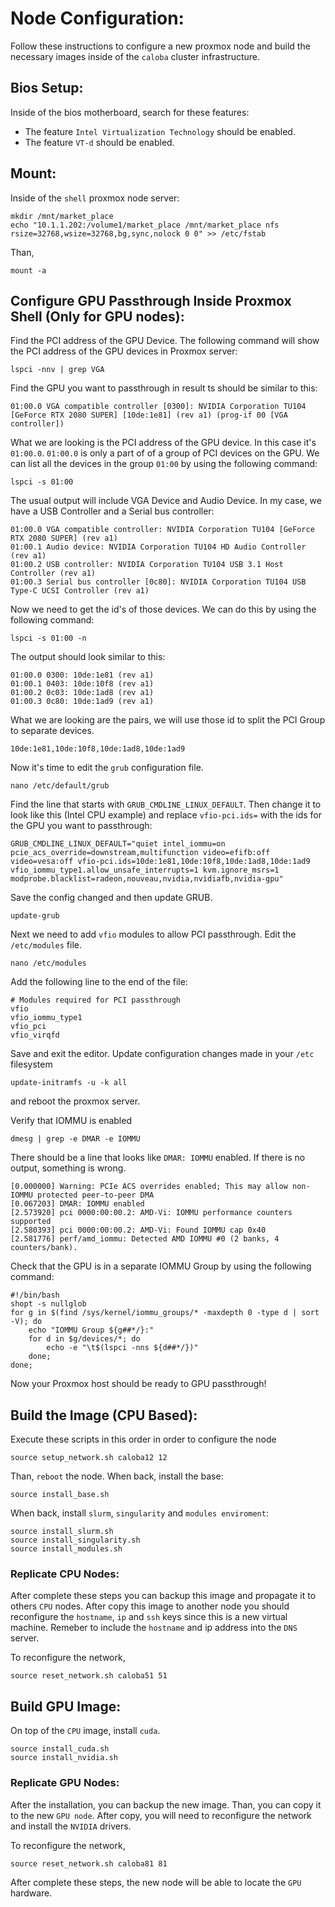 
# Node Configuration:

Follow these instructions to configure a new proxmox node and build the necessary
images inside of the `caloba` cluster infrastructure.

## Bios Setup:

Inside of the bios motherboard, search for these features:

- The feature `Intel Virtualization Technology` should be enabled.
- The feature `VT-d` should be enabled.

## Mount:

Inside of the `shell` proxmox node server:

```
mkdir /mnt/market_place
echo "10.1.1.202:/volume1/market_place /mnt/market_place nfs rsize=32768,wsize=32768,bg,sync,nolock 0 0" >> /etc/fstab
```

Than,

```
mount -a
```


## Configure GPU Passthrough Inside Proxmox Shell (Only for GPU nodes):


Find the PCI address of the GPU Device. The following command will show the PCI address of the GPU devices in Proxmox server:

```
lspci -nnv | grep VGA
```

Find the GPU you want to passthrough in result ts should be similar to this:

```
01:00.0 VGA compatible controller [0300]: NVIDIA Corporation TU104 [GeForce RTX 2080 SUPER] [10de:1e81] (rev a1) (prog-if 00 [VGA controller])
```

What we are looking is the PCI address of the GPU device. In this case it's `01:00.0`.
`01:00.0` is only a part of of a group of PCI devices on the GPU.
We can list all the devices in the group `01:00` by using the following command:


```
lspci -s 01:00
```

The usual output will include VGA Device and Audio Device. In my case, we have a USB Controller and a Serial bus controller:

```
01:00.0 VGA compatible controller: NVIDIA Corporation TU104 [GeForce RTX 2080 SUPER] (rev a1)
01:00.1 Audio device: NVIDIA Corporation TU104 HD Audio Controller (rev a1)
01:00.2 USB controller: NVIDIA Corporation TU104 USB 3.1 Host Controller (rev a1)
01:00.3 Serial bus controller [0c80]: NVIDIA Corporation TU104 USB Type-C UCSI Controller (rev a1)
```

Now we need to get the id's of those devices. We can do this by using the following command:
```
lspci -s 01:00 -n
```

The output should look similar to this:

```
01:00.0 0300: 10de:1e81 (rev a1)
01:00.1 0403: 10de:10f8 (rev a1)
01:00.2 0c03: 10de:1ad8 (rev a1)
01:00.3 0c80: 10de:1ad9 (rev a1)
```

What we are looking are the pairs, we will use those id to split the PCI Group to separate devices.

```
10de:1e81,10de:10f8,10de:1ad8,10de:1ad9
```

Now it's time to edit the `grub` configuration file.

```
nano /etc/default/grub
```

Find the line that starts with `GRUB_CMDLINE_LINUX_DEFAULT`. Then change it to look like this (Intel CPU example) and replace `vfio-pci.ids=` with the ids for the GPU you want to passthrough:

```
GRUB_CMDLINE_LINUX_DEFAULT="quiet intel_iommu=on pcie_acs_override=downstream,multifunction video=efifb:off video=vesa:off vfio-pci.ids=10de:1e81,10de:10f8,10de:1ad8,10de:1ad9 vfio_iommu_type1.allow_unsafe_interrupts=1 kvm.ignore_msrs=1 modprobe.blacklist=radeon,nouveau,nvidia,nvidiafb,nvidia-gpu"
```

Save the config changed and then update GRUB.

```
update-grub
```

Next we need to add `vfio` modules to allow PCI passthrough.
Edit the `/etc/modules` file.

```
nano /etc/modules
```

Add the following line to the end of the file:

```
# Modules required for PCI passthrough
vfio
vfio_iommu_type1
vfio_pci
vfio_virqfd
```

Save and exit the editor. Update configuration changes made in your `/etc` filesystem

```
update-initramfs -u -k all
```

and reboot the proxmox server.


Verify that IOMMU is enabled

```
dmesg | grep -e DMAR -e IOMMU
```

There should be a line that looks like `DMAR: IOMMU` enabled. If there is no output, something is wrong.

```
[0.000000] Warning: PCIe ACS overrides enabled; This may allow non-IOMMU protected peer-to-peer DMA
[0.067203] DMAR: IOMMU enabled
[2.573920] pci 0000:00:00.2: AMD-Vi: IOMMU performance counters supported
[2.580393] pci 0000:00:00.2: AMD-Vi: Found IOMMU cap 0x40
[2.581776] perf/amd_iommu: Detected AMD IOMMU #0 (2 banks, 4 counters/bank).
```

Check that the GPU is in a separate IOMMU Group by using the following command:

```
#!/bin/bash
shopt -s nullglob
for g in $(find /sys/kernel/iommu_groups/* -maxdepth 0 -type d | sort -V); do
    echo "IOMMU Group ${g##*/}:"
    for d in $g/devices/*; do
        echo -e "\t$(lspci -nns ${d##*/})"
    done;
done;
```

Now your Proxmox host should be ready to GPU passthrough!






## Build the Image (CPU Based): 

Execute these scripts in this order in order to configure the node

```
source setup_network.sh caloba12 12
```

Than, `reboot` the node. When back, install the base:

```
source install_base.sh
```

When back, install `slurm`, `singularity` and `modules enviroment`:

```
source install_slurm.sh
source install_singularity.sh
source install_modules.sh
```

### Replicate CPU Nodes:

After complete these steps you can backup this image and propagate it to others
`CPU` nodes. After copy this image to another node you should reconfigure the 
`hostname`, `ip` and `ssh` keys since this is a new virtual machine. Remeber to
include the `hostname` and ip address into the `DNS` server.

To reconfigure the network,

```
source reset_network.sh caloba51 51
```

## Build GPU Image:

On top of the `CPU` image, install `cuda`.

```
source install_cuda.sh
source install_nvidia.sh

```

### Replicate GPU Nodes:

After the installation, you can backup the new image. Than, you can copy 
it to the new `GPU node`. After copy, you will need to reconfigure the
network and install the `NVIDIA` drivers.

To reconfigure the network,

```
source reset_network.sh caloba81 81
```


After complete these steps, the new node will be able to locate the
`GPU` hardware.
